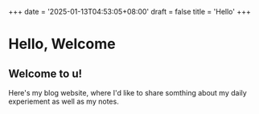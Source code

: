 +++
date = '2025-01-13T04:53:05+08:00'
draft = false
title = 'Hello'
+++

# Hello, Welcome

## Welcome to u!

Here's my blog website, where I'd like to share
somthing about my daily experiement as well as my notes.
